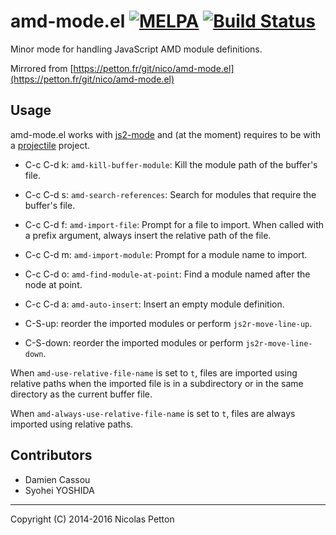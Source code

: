 # amd-mode.el [![MELPA](https://melpa.org/packages/amd-mode-badge.svg)](https://melpa.org/#/amd-mode) [![Build Status](https://travis-ci.org/NicolasPetton/amd-mode.el.svg?branch=master)](https://travis-ci.org/NicolasPetton/amd-mode.el) 
  
  Minor mode for handling JavaScript AMD module definitions.
  
  Mirrored from [https://petton.fr/git/nico/amd-mode.el](https://petton.fr/git/nico/amd-mode.el)

## Usage

  amd-mode.el works with [js2-mode](https://github.com/mooz/js2-mode) and (at the moment) requires to be
  with a [projectile](https://github.com/bbatsov/projectile) project.
  
- C-c C-d k: `amd-kill-buffer-module`: Kill the module path of the
  buffer's file.
  
- C-c C-d s: `amd-search-references`: Search for modules that require
  the buffer's file.
  
- C-c C-d f: `amd-import-file`: Prompt for a file to import. When
  called with a prefix argument, always insert the relative path of
  the file.
  
- C-c C-d m: `amd-import-module`: Prompt for a module name to
  import.
  
- C-c C-d o: `amd-find-module-at-point`: Find a module named after
  the node at point.
  
- C-c C-d a: `amd-auto-insert`: Insert an empty module definition.
  
- C-S-up: reorder the imported modules or perform
  `js2r-move-line-up`.
  
- C-S-down: reorder the imported modules or perform
  `js2r-move-line-down`.
  
When `amd-use-relative-file-name` is set to `t`, files are
imported using relative paths when the imported file is in a
subdirectory or in the same directory as the current buffer
file.

When `amd-always-use-relative-file-name` is set to `t`, files are
always imported using relative paths.

## Contributors

- Damien Cassou
- Syohei YOSHIDA 

---

Copyright (C) 2014-2016 Nicolas Petton
  
